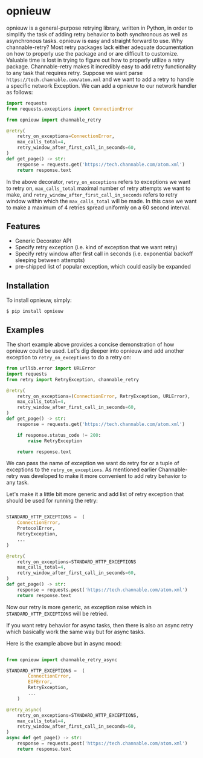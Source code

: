opnieuw
=========================
opnieuw is a general-purpose retrying library, written in Python, in
order to simplify the task of adding retry behavior to both synchronous as well
as asynchronous tasks.  opnieuw is easy and straight forward to use. Why
channable-retry? Most retry packages lack either adequate documentation on how
to properly use the package and or are difficult to customize. Valuable time is
lost in trying to figure out how to properly utilize a retry package.
Channable-retry makes it incredibly easy to add retry functionality to any task
that requires retry.  Suppose we want parse
`https://tech.channable.com/atom.xml` and we want to add a retry to handle a
specific network Exception.  We can add a opnieuw to our network handler
as follows:

```python
import requests    
from requests.exceptions import ConnectionError

from opnieuw import channable_retry

@retry(
    retry_on_exceptions=ConnectionError,
    max_calls_total=4,
    retry_window_after_first_call_in_seconds=60,
)
def get_page() -> str:
    response = requests.get('https://tech.channable.com/atom.xml')
    return response.text
```

In the above decorator, `retry_on_exceptions` refers to exceptions we want to
retry on, `max_calls_total` maximal number of retry attempts we want to make,
and `retry_window_after_first_call_in_seconds` refers to retry window within
which the `max_calls_total` will be made. In this case we want to make a maximum
of 4 retries spread uniformly on a 60 second interval.

Features
--------

- Generic Decorator API
- Specify retry exception (i.e. kind of exception that we want retry)
- Specify retry window after first call in seconds (i.e. exponential backoff sleeping between attempts)
- pre-shipped list of popular exception, which could easily be expanded


Installation
------------

To install opnieuw, simply:

    $ pip install opnieuw

Examples
----------

The short example above provides a concise demonstration of how
opnieuw could be used. Let's dig deeper into opnieuw and add
another exception to `retry_on_exceptions` to do a retry on:
 
```python
from urllib.error import URLError
import requests 
from retry import RetryException, channable_retry

@retry(
    retry_on_exceptions=(ConnectionError, RetryException, URLError),
    max_calls_total=4,
    retry_window_after_first_call_in_seconds=60,
)
def get_page() -> str:
    response = requests.get('https://tech.channable.com/atom.xml')

    if response.status_code != 200:
        raise RetryException

    return response.text
```
We can pass the name of exception we want do retry for or a tuple of exceptions to the `retry_on_exceptions`.
As mentioned earlier Channable-retry was developed to make it more convenient to add retry behavior to any task. 

Let's make it a little bit more generic and add list of retry exception that should be used for 
running the retry:

```python

STANDARD_HTTP_EXCEPTIONS =  (
    ConnectionError,
    ProtocolError,
    RetryException,
    ...
)

@retry(
    retry_on_exceptions=STANDARD_HTTP_EXCEPTIONS
    max_calls_total=4,
    retry_window_after_first_call_in_seconds=60,
)
def get_page() -> str:
    response = requests.post('https://tech.channable.com/atom.xml')
    return response.text

```

Now our retry is more generic, as exception raise which in `STANDARD_HTTP_EXCEPTIONS` will be 
retried. 


If you want retry behavior for async tasks, then there is also an async retry which basically work the same way but for async tasks.

Here is the example above but in async mood:
```python

from opnieuw import channable_retry_async

STANDARD_HTTP_EXCEPTIONS =  (
        ConnectionError,
        EOFError,
        RetryException,
        ...
    )

@retry_async(
    retry_on_exceptions=STANDARD_HTTP_EXCEPTIONS,
    max_calls_total=4,
    retry_window_after_first_call_in_seconds=60,
)
async def get_page() -> str:
    response = requests.post('https://tech.channable.com/atom.xml')
    return response.text
```
